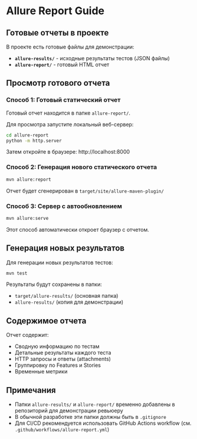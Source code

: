 # Allure Report Guide

## Готовые отчеты в проекте

В проекте есть готовые файлы для демонстрации:

- **`allure-results/`** - исходные результаты тестов (JSON файлы)
- **`allure-report/`** - готовый HTML отчет

## Просмотр готового отчета

### Способ 1: Готовый статический отчет

Готовый отчет находится в папке `allure-report/`.

Для просмотра запустите локальный веб-сервер:

```bash
cd allure-report
python -m http.server
```

Затем откройте в браузере: http://localhost:8000

### Способ 2: Генерация нового статического отчета

```bash
mvn allure:report
```

Отчет будет сгенерирован в `target/site/allure-maven-plugin/`

### Способ 3: Сервер с автообновлением

```bash
mvn allure:serve
```

Этот способ автоматически откроет браузер с отчетом.

## Генерация новых результатов

Для генерации новых результатов тестов:

```bash
mvn test
```

Результаты будут сохранены в папки:
- `target/allure-results/` (основная папка)
- `allure-results/` (копия для демонстрации)

## Содержимое отчета

Отчет содержит:
- Сводную информацию по тестам
- Детальные результаты каждого теста
- HTTP запросы и ответы (attachments)
- Группировку по Features и Stories
- Временные метрики

## Примечания

- Папки `allure-results/` и `allure-report/` временно добавлены в репозиторий для демонстрации ревьюеру
- В обычной разработке эти папки должны быть в `.gitignore`
- Для CI/CD рекомендуется использовать GitHub Actions workflow (см. `.github/workflows/allure-report.yml`)

